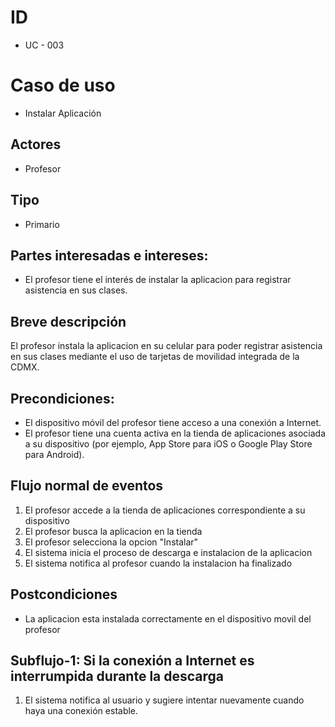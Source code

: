 # ID
- UC - 003

# Caso de uso
- Instalar Aplicación

## Actores
- Profesor

## Tipo
- Primario

## Partes interesadas e intereses:
- El profesor tiene el interés de instalar la aplicacion para registrar asistencia en sus clases.

## Breve descripción
El profesor instala la aplicacion en su celular para poder registrar asistencia en sus clases mediante el uso de tarjetas de movilidad integrada de la CDMX.

## Precondiciones:

- El dispositivo móvil del profesor tiene acceso a una conexión a Internet.
- El profesor tiene una cuenta activa en la tienda de aplicaciones asociada a su dispositivo (por ejemplo, App Store para iOS o Google Play Store para Android).

## Flujo normal de eventos
1. El profesor accede a la tienda de aplicaciones correspondiente a su dispositivo
2. El profesor busca la aplicacion en la tienda
3. El profesor selecciona la opcion "Instalar"
4. El sistema inicia el proceso de descarga e instalacion de la aplicacion
5. El sistema notifica al profesor cuando la instalacion ha finalizado


## Postcondiciones 

- La aplicacion esta instalada correctamente en el dispositivo movil del profesor

## Subflujo-1: Si la conexión a Internet es interrumpida durante la descarga

1. El sistema notifica al usuario y sugiere intentar nuevamente cuando haya una conexión estable.
